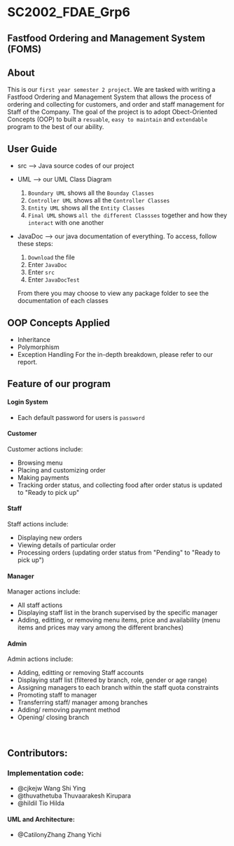 # SC2002_FDAE_Grp6 
## Fastfood Ordering and Management System (FOMS)

## About 
This is our `first year semester 2 project`. 
We are tasked with writing a Fastfood Ordering and Management System that allows the process of ordering and collecting for customers, and order and staff management for Staff of the Company. 
The goal of the project is to adopt Obect-Oriented Concepts (OOP) to built a `resuable`, `easy to maintain` and `extendable` program to the best of our ability. 

## User Guide 
- src --> Java source codes of our project
- UML --> our UML Class Diagram
  1. `Boundary UML` shows all the `Bounday Classes`
  2. `Controller UML` shows all the `Controller Classes`
  3. `Entity UML` shows all the `Entity Classes`
  4. `Final UML` shows `all the different Classses` together and how they `interact` with one another
- JavaDoc --> our java documentation of everything.
  To access, follow these steps:
  1. `Download` the file
  2. Enter `JavaDoc`
  3. Enter `src`
  4. Enter `JavaDocTest`
  
  From there you may choose to view any package folder to see the documentation of each classes

## OOP Concepts Applied
- Inheritance
- Polymorphism
- Exception Handling
For the in-depth breakdown, please refer to our report.

## Feature of our program
#### Login System 
- Each default password for users is `password`

#### Customer
Customer actions include:
- Browsing menu
- Placing and customizing order
- Making payments
- Tracking order status, and collecting food after order status is updated to "Ready to pick up"

#### Staff
Staff actions include:
- Displaying new orders
- Viewing details of particular order
- Processing orders (updating order status from "Pending" to "Ready to pick up")

#### Manager
Manager actions include:
- All staff actions
- Displaying staff list in the branch supervised by the specific manager
- Adding, editting, or removing menu items, price and availability (menu items and prices may vary among the different branches)

#### Admin
Admin actions include:
- Adding, editting or removing Staff accounts
- Displaying staff list (filtered by branch, role, gender or age range)
- Assigning managers to each branch within the staff quota constraints
- Promoting staff to manager
- Transferring staff/ manager among branches
- Adding/ removing payment method
- Opening/ closing branch

<br>

## Contributors:
### Implementation code: 
- @cjkejw Wang Shi Ying
- @thuvathetuba Thuvaarakesh Kirupara
- @hildil Tio Hilda

#### UML and Architecture:
- @CatilonyZhang Zhang Yichi




